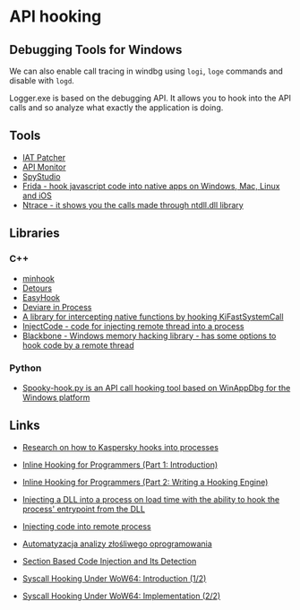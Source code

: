 
API hooking
===========

Debugging Tools for Windows
---------------------------

We can also enable call tracing in windbg using `logi`, `loge` commands and disable with `logd`.

Logger.exe is based on the debugging API. It allows you to hook into the API calls and so analyze what exactly the application is doing.

Tools
-----

- [IAT Patcher](http://hasherezade.net/IAT_patcher/)
- [API Monitor](http://www.rohitab.com/)
- [SpyStudio](http://linkis.com/www.nektra.com/produ/6f3SS)
- [Frida - hook javascript code into native apps on Windows, Mac, Linux and iOS](http://www.frida.re/)
- [Ntrace - it shows you the calls made through ntdll.dll library](http://www.howzatt.demon.co.uk/NtTrace/)

Libraries
---------

### C++ ###

- [minhook](https://github.com/TsudaKageyu/minhook)
- [Detours](http://research.microsoft.com/en-us/projects/detours/)
- [EasyHook](http://easyhook.codeplex.com/)
- [Deviare in Process](https://github.com/nektra/Deviare-InProc/)
- [A library for intercepting native functions by hooking KiFastSystemCall](https://github.com/MalwareTech/FstHook)
- [InjectCode - code for injecting remote thread into a process](https://github.com/EvilKnight1986/InjectCode)
- [Blackbone - Windows memory hacking library - has some options to hook code by a remote thread](https://github.com/DarthTon/Blackbone)

### Python ###

- [Spooky-hook.py is an API call hooking tool based on WinAppDbg for the Windows platform](https://github.com/nitram2342/spooky-hook)

Links
-----

- [Research on how to Kaspersky hooks into processes](https://quequero.org/2014/10/kaspersky-hooking-engine-analysis/)

- [Inline Hooking for Programmers (Part 1: Introduction)](http://www.malwaretech.com/2015/01/inline-hooking-for-programmers-part-1.html)
- [Inline Hooking for Programmers (Part 2: Writing a Hooking Engine)](http://www.malwaretech.com/2015/01/inline-hooking-for-programmers-part-2.html?m=1)

- [Injecting a DLL into a process on load time with the ability to hook the process' entrypoint from the DLL](http://www.mulliner.org/blog/blosxom.cgi/windows/dll_injection_with_entrypoint_hook_aslr.html)
- [Injecting code into remote process](http://www.tuxmealux.net/2015/03/10/code-injection/)
- [Automatyzacja analizy złośliwego oprogramowania](http://malware.prevenity.com/2015/03/automatyzacja-analizy-zosliwego.html)

- [Section Based Code Injection and Its Detection](http://standa-note.blogspot.ca/2015/03/section-based-code-injection-and-its.html)

- [Syscall Hooking Under WoW64: Introduction (1/2)](http://www.codereversing.com/blog/archives/243)
- [Syscall Hooking Under WoW64: Implementation (2/2)](http://www.codereversing.com/blog/archives/246)


